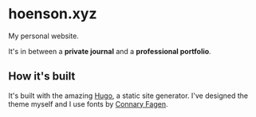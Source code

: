 # hoenson.xyz

My personal website. 

It's in between a **private journal** and a **professional portfolio**.

## How it's built

It's built with the amazing [Hugo](https://gohugo.io/), a static site generator.
I've designed the theme myself and I use fonts by [Connary Fagen](https://connary.com/).
